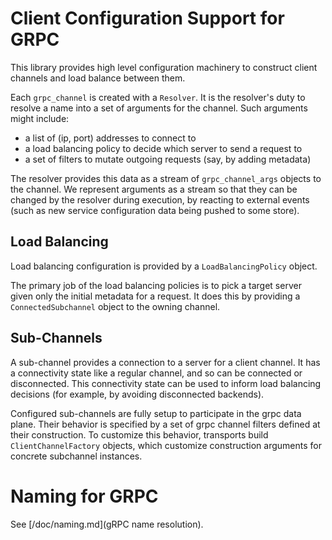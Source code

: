 # Client Configuration Support for GRPC

This library provides high level configuration machinery to construct client
channels and load balance between them.

Each `grpc_channel` is created with a `Resolver`. It is the resolver's duty
to resolve a name into a set of arguments for the channel. Such arguments
might include:

- a list of (ip, port) addresses to connect to
- a load balancing policy to decide which server to send a request to
- a set of filters to mutate outgoing requests (say, by adding metadata)

The resolver provides this data as a stream of `grpc_channel_args` objects to
the channel. We represent arguments as a stream so that they can be changed
by the resolver during execution, by reacting to external events (such as
new service configuration data being pushed to some store).

## Load Balancing

Load balancing configuration is provided by a `LoadBalancingPolicy` object.

The primary job of the load balancing policies is to pick a target server
given only the initial metadata for a request. It does this by providing
a `ConnectedSubchannel` object to the owning channel.

## Sub-Channels

A sub-channel provides a connection to a server for a client channel. It has a
connectivity state like a regular channel, and so can be connected or
disconnected. This connectivity state can be used to inform load balancing
decisions (for example, by avoiding disconnected backends).

Configured sub-channels are fully setup to participate in the grpc data plane.
Their behavior is specified by a set of grpc channel filters defined at their
construction. To customize this behavior, transports build
`ClientChannelFactory` objects, which customize construction arguments for
concrete subchannel instances.

# Naming for GRPC

See [/doc/naming.md](gRPC name resolution).
